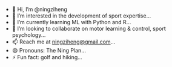 - 👋 Hi, I’m @ningziheng
- 👀 I’m interested in the development of sport expertise...
- 🌱 I’m currently learning ML with Python and R...
- 💞️ I’m looking to collaborate on motor learning & control, sport psychology...
- 📫 Reach me at ningziheng@gmail.com...
- 😄 Pronouns: The Ning Plan...
- ⚡ Fun fact: golf and hiking...

<!---
ningziheng/ningziheng is a ✨ special ✨ repository because its `README.md` (this file) appears on your GitHub profile.
You can click the Preview link to take a look at your changes.
--->
